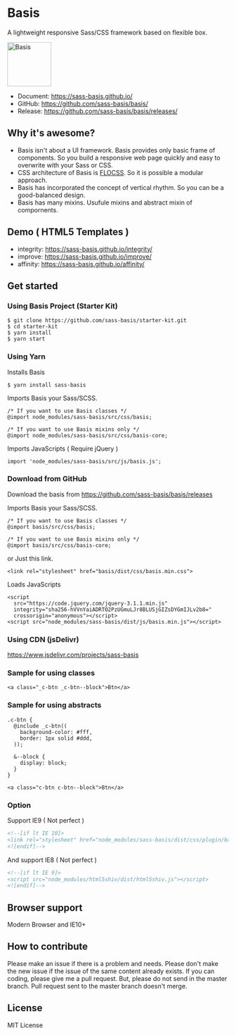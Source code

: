 # Basis
A lightweight responsive Sass/CSS framework based on flexible box.

<img src="https://avatars0.githubusercontent.com/u/18589717?v=3&s=200" alt="Basis" width="100" />

* Document: https://sass-basis.github.io/
* GitHub: https://github.com/sass-basis/basis/
* Release: https://github.com/sass-basis/basis/releases/

## Why it's awesome?

* Basis isn't about a UI framework. Basis provides only basic frame of components. So you build a responsive web page quickly and easy to overwrite with your Sass or CSS.
* CSS architecture of Basis is [FLOCSS](https://github.com/hiloki/flocss). So it is possible a modular approach.
* Basis has incorporated the concept of vertical rhythm. So you can be a good-balanced design.
* Basis has many mixins. Usufule mixins and abstract mixin of compornents.

## Demo ( HTML5 Templates )
* integrity: https://sass-basis.github.io/integrity/
* improve: https://sass-basis.github.io/improve/
* affinity: https://sass-basis.github.io/affinity/

## Get started

### Using Basis Project (Starter Kit)
```
$ git clone https://github.com/sass-basis/starter-kit.git
$ cd starter-kit
$ yarn install
$ yarn start
```

### Using Yarn

Installs Basis
```
$ yarn install sass-basis
```

Imports Basis your Sass/SCSS.
```
/* If you want to use Basis classes */
@import node_modules/sass-basis/src/css/basis;

/* If you want to use Basis mixins only */
@import node_modules/sass-basis/src/css/basis-core;
```

Imports JavaScripts ( Require jQuery )
```
import 'node_modules/sass-basis/src/js/basis.js';
```

### Download from GitHub

Download the basis from https://github.com/sass-basis/basis/releases

Imports Basis your Sass/SCSS.
```
/* If you want to use Basis classes */
@import basis/src/css/basis;

/* If you want to use Basis mixins only */
@import basis/src/css/basis-core;
```

or Just this link.
```
<link rel="stylesheet" href="basis/dist/css/basis.min.css">
```

Loads JavaScripts
```
<script
  src="https://code.jquery.com/jquery-3.1.1.min.js"
  integrity="sha256-hVVnYaiADRTO2PzUGmuLJr8BLUSjGIZsDYGmIJLv2b8="
  crossorigin="anonymous"></script>
<script src="node_modules/sass-basis/dist/js/basis.min.js"></script>
```

### Using CDN (jsDelivr)
https://www.jsdelivr.com/projects/sass-basis

### Sample for using classes
```
<a class="_c-btn _c-btn--block">Btn</a>
```

### Sample for using abstracts
```
.c-btn {
  @include _c-btn((
    background-color: #fff,
    border: 1px solid #ddd,
  ));

  &--block {
    display: block;
  }
}
```
```
<a class="c-btn c-btn--block">Btn</a>
```

### Option

Support IE9 ( Not perfect )

```html
<!--[if lt IE 10]>
<link rel="stylesheet" href="node_modules/sass-basis/dist/css/plugin/basis-ie9/basis-ie9.min.css" />
<![endif]-->
```

And support IE8 ( Not perfect )

```html
<!--[if lt IE 9]>
<script src="node_modules/html5shiv/dist/html5shiv.js"></script>
<![endif]-->
```

## Browser support
Modern Browser and IE10+

## How to contribute

Please make an issue if there is a problem and needs.
Please don't make the new issue if the issue of the same content already exists.
If you can coding, please give me a pull request.
But, please do not send in the master branch.
Pull request sent to the master branch doesn't merge.

## License

MIT License

